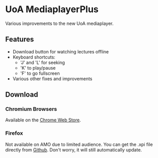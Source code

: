 # UoA MediaplayerPlus

Various improvements to the new UoA mediaplayer.

## Features
- Download button for watching lectures offline
- Keyboard shortcuts:
  - 'J' and 'L' for seeking
  - 'K' to play/pause
  - 'F' to go fullscreen
- Various other fixes and improvements

## Download

### Chromium Browsers
Available on the [Chrome Web Store](https://chrome.google.com/webstore/detail/uoa-mediaplayerplus/oohpedaigajmdamiaboobdjijopldlkd).

### Firefox
Not available on AMO due to limited audience. You can get the .xpi file directly from [Github](https://github.com/acoollevel/uoa-mediaplayer-plus/releases/latest). Don't worry, it will still automatically update.